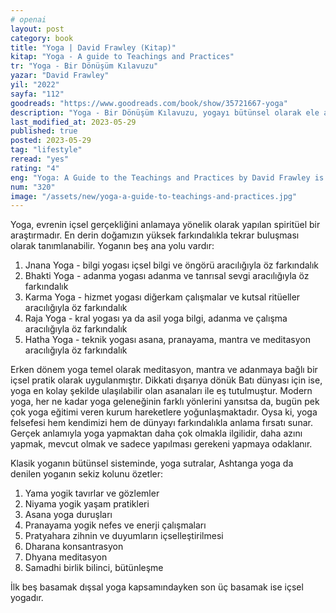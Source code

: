 ```yaml
---
# openai
layout: post
category: book
title: "Yoga | David Frawley (Kitap)"
kitap: "Yoga - A guide to Teachings and Practices"
tr: "Yoga - Bir Dönüşüm Kılavuzu"
yazar: "David Frawley"
yil: "2022"
sayfa: "112"
goodreads: "https://www.goodreads.com/book/show/35721667-yoga"
description: "Yoga - Bir Dönüşüm Kılavuzu, yogayı bütünsel olarak ele alıyor. Rehber niteliğindeki bu kitap, yoga ile ilgili teknikleri ve kavramları açıklıyor."
last_modified_at: 2023-05-29
published: true
posted: 2023-05-29
tag: "lifestyle"
reread: "yes"
rating: "4"
eng: "Yoga: A Guide to the Teachings and Practices by David Frawley is a comprehensive book that explores the essence of yoga. Drawing on his extensive knowledge of ancient yogic texts and practices, Frawley provides readers with a profound understanding of the philosophy, principles and techniques of yoga. Exploring topics such as asanas (postures), pranayama (breathing exercises), meditation and the spiritual dimensions of yoga, the book serves as a practical guide for beginners and experienced practitioners alike. "
num: "320"
image: "/assets/new/yoga-a-guide-to-teachings-and-practices.jpg"
---
```


Yoga, evrenin içsel gerçekliğini anlamaya yönelik olarak yapılan spiritüel bir araştırmadır. En derin doğamızın yüksek farkındalıkla tekrar buluşması olarak tanımlanabilir. Yoganın beş ana yolu vardır:

1. Jnana Yoga - bilgi yogası
   içsel bilgi ve öngörü aracılığıyla öz farkındalık
2. Bhakti Yoga - adanma yogası
   adanma ve tanrısal sevgi aracılığıyla öz farkındalık
3. Karma Yoga - hizmet yogası
   diğerkam çalışmalar ve kutsal ritüeller aracılığıyla öz farkındalık
4. Raja Yoga - kral yogası ya da asil yoga
   bilgi, adanma ve çalışma aracılığıyla öz farkındalık
5. Hatha Yoga - teknik yogası
   asana, pranayama, mantra ve meditasyon aracılığıyla öz farkındalık

Erken dönem yoga temel olarak meditasyon, mantra ve adanmaya bağlı bir içsel pratik olarak uygulanmıştır. Dikkati dışarıya dönük Batı dünyası için ise, yoga en kolay şekilde ulaşılabilir olan asanaları ile eş tutulmuştur. Modern yoga, her ne kadar yoga geleneğinin farklı yönlerini yansıtsa da, bugün pek çok yoga eğitimi veren kurum hareketlere yoğunlaşmaktadır. Oysa ki, yoga felsefesi hem kendimizi hem de dünyayı farkındalıkla anlama fırsatı sunar. Gerçek anlamıyla yoga yapmaktan daha çok olmakla ilgilidir, daha azını yapmak, mevcut olmak ve sadece yapılması gerekeni yapmaya odaklanır.

Klasik yoganın bütünsel sisteminde, yoga sutralar, Ashtanga yoga da denilen yoganın sekiz kolunu özetler:

1. Yama
   yogik tavırlar ve gözlemler
2. Niyama
   yogik yaşam pratikleri
3. Asana
   yoga duruşları
4. Pranayama
   yogik nefes ve enerji çalışmaları
5. Pratyahara
   zihnin ve duyumların içselleştirilmesi
6. Dharana
   konsantrasyon
7. Dhyana
   meditasyon
8. Samadhi
   birlik bilinci, bütünleşme

İlk beş basamak dışsal yoga kapsamındayken son üç basamak ise içsel yogadır.
